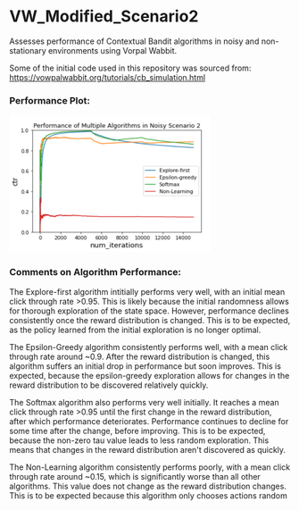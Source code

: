 # VW_Modified_Scenario2

Assesses performance of Contextual Bandit algorithms in noisy and non-stationary environments using Vorpal Wabbit. 

Some of the initial code used in this repository was sourced from: https://vowpalwabbit.org/tutorials/cb_simulation.html

### Performance Plot:

<img src="https://github.com/dhruv-sirohi/VW_Modified_Scenario2/blob/main/Algorithm_Performance_Plot.png" width="361" height="245" />

### Comments on Algorithm Performance:

The Explore-first algorithm intitially performs very well, with an initial mean click through rate >0.95. This is likely because the initial randomness allows for thorough exploration of the state space. However, performance declines consistently once the reward distribution is changed. This is to be expected, as the policy learned from the initial exploration is no longer optimal.

The Epsilon-Greedy algorithm consistently performs well, with a mean click through rate around ~0.9. After the reward distribution is changed, this algorithm suffers an initial drop in performance but soon improves. This is expected, because the epsilon-greedy exploration allows for changes in the reward distribution to be discovered relatively quickly.

The Softmax algorithm also performs very well initially. It reaches a mean click through rate >0.95 until the first change in the reward distribution, after which performance deteriorates. Performance continues to decline for some time after the change, before improving. This is to be expected, because the non-zero tau value leads to less random exploration. This means that changes in the reward distribution aren't discovered as quickly.

The Non-Learning algorithm consistently performs poorly, with a mean click through rate around ~0.15, which is significantly worse than all other algorithms. This value does not change as the reward distribution changes. This is to be expected because this algorithm only chooses actions random
